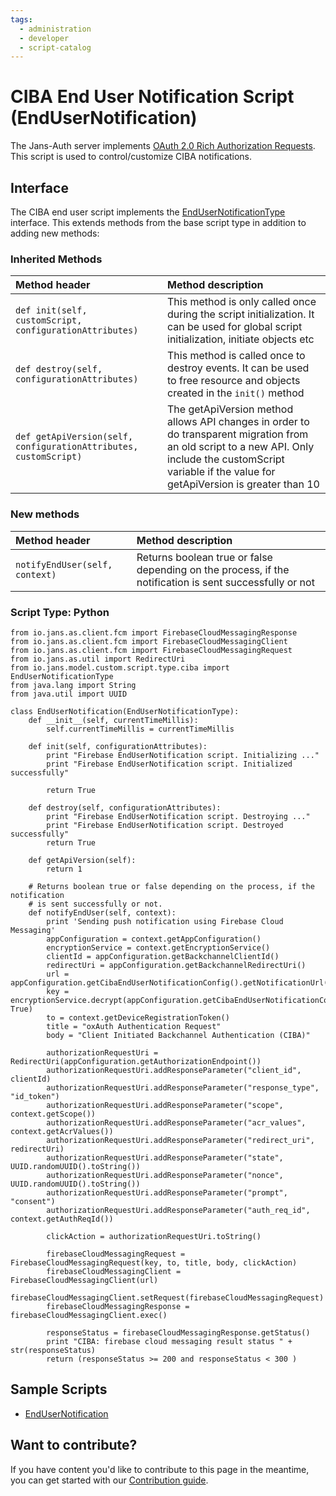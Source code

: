 ```yaml
---
tags:
  - administration
  - developer
  - script-catalog
---
```


# CIBA End User Notification Script (EndUserNotification)



The Jans-Auth server implements [OAuth 2.0 Rich Authorization Requests](https://datatracker.ietf.org/doc/html/rfc9396).
This script is used to control/customize CIBA notifications.



## Interface
The CIBA end user script implements the [EndUserNotificationType](https://github.com/JanssenProject/jans/blob/main/jans-core/script/src/main/java/io/jans/model/custom/script/type/ciba/EndUserNotificationType.java) interface. This extends methods from the base script type in addition to adding new methods:

### Inherited Methods
| Method header | Method description |
|:-----|:------|
| `def init(self, customScript, configurationAttributes)` | This method is only called once during the script initialization. It can be used for global script initialization, initiate objects etc |
| `def destroy(self, configurationAttributes)` | This method is called once to destroy events. It can be used to free resource and objects created in the `init()` method |
| `def getApiVersion(self, configurationAttributes, customScript)` | The getApiVersion method allows API changes in order to do transparent migration from an old script to a new API. Only include the customScript variable if the value for getApiVersion is greater than 10 |

### New methods
| Method header | Method description |
|:-----|:------|
|`notifyEndUser(self, context)`| Returns boolean true or false depending on the process, if the notification is sent successfully or not|

### Script Type: Python

```
from io.jans.as.client.fcm import FirebaseCloudMessagingResponse
from io.jans.as.client.fcm import FirebaseCloudMessagingClient
from io.jans.as.client.fcm import FirebaseCloudMessagingRequest
from io.jans.as.util import RedirectUri
from io.jans.model.custom.script.type.ciba import EndUserNotificationType
from java.lang import String
from java.util import UUID

class EndUserNotification(EndUserNotificationType):
    def __init__(self, currentTimeMillis):
        self.currentTimeMillis = currentTimeMillis

    def init(self, configurationAttributes):
        print "Firebase EndUserNotification script. Initializing ..."
        print "Firebase EndUserNotification script. Initialized successfully"

        return True

    def destroy(self, configurationAttributes):
        print "Firebase EndUserNotification script. Destroying ..."
        print "Firebase EndUserNotification script. Destroyed successfully"
        return True

    def getApiVersion(self):
        return 1

    # Returns boolean true or false depending on the process, if the notification
    # is sent successfully or not.
    def notifyEndUser(self, context):
        print 'Sending push notification using Firebase Cloud Messaging'
        appConfiguration = context.getAppConfiguration()
        encryptionService = context.getEncryptionService()
        clientId = appConfiguration.getBackchannelClientId()
        redirectUri = appConfiguration.getBackchannelRedirectUri()
        url = appConfiguration.getCibaEndUserNotificationConfig().getNotificationUrl()
        key = encryptionService.decrypt(appConfiguration.getCibaEndUserNotificationConfig().getNotificationKey(), True)
        to = context.getDeviceRegistrationToken()
        title = "oxAuth Authentication Request"
        body = "Client Initiated Backchannel Authentication (CIBA)"

        authorizationRequestUri = RedirectUri(appConfiguration.getAuthorizationEndpoint())
        authorizationRequestUri.addResponseParameter("client_id", clientId)
        authorizationRequestUri.addResponseParameter("response_type", "id_token")
        authorizationRequestUri.addResponseParameter("scope", context.getScope())
        authorizationRequestUri.addResponseParameter("acr_values", context.getAcrValues())
        authorizationRequestUri.addResponseParameter("redirect_uri", redirectUri)
        authorizationRequestUri.addResponseParameter("state", UUID.randomUUID().toString())
        authorizationRequestUri.addResponseParameter("nonce", UUID.randomUUID().toString())
        authorizationRequestUri.addResponseParameter("prompt", "consent")
        authorizationRequestUri.addResponseParameter("auth_req_id", context.getAuthReqId())

        clickAction = authorizationRequestUri.toString()

        firebaseCloudMessagingRequest = FirebaseCloudMessagingRequest(key, to, title, body, clickAction)
        firebaseCloudMessagingClient = FirebaseCloudMessagingClient(url)
        firebaseCloudMessagingClient.setRequest(firebaseCloudMessagingRequest)
        firebaseCloudMessagingResponse = firebaseCloudMessagingClient.exec()

        responseStatus = firebaseCloudMessagingResponse.getStatus()
        print "CIBA: firebase cloud messaging result status " + str(responseStatus)
        return (responseStatus >= 200 and responseStatus < 300 )

```


## Sample Scripts
- [EndUserNotification](../../../script-catalog/ciba/end-user-notification/end_user_notification.py)


## Want to contribute?

If you have content you'd like to contribute to this page in the meantime, you can get started with our [Contribution guide](https://docs.jans.io/head/CONTRIBUTING/).